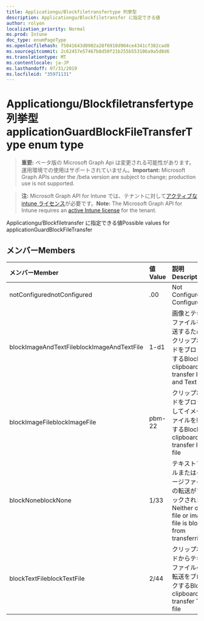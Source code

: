 ```yaml
---
title: Applicationgu/Blockfiletransfertype 列挙型
description: Applicationgu/Blockfiletransfer に指定できる値
author: rolyon
localization_priority: Normal
ms.prod: Intune
doc_type: enumPageType
ms.openlocfilehash: f5041643d0902a28f6910d904ce4341cf382cad8
ms.sourcegitcommit: 2c62457e57467b8d50f21b255b553106a9a5d8d6
ms.translationtype: MT
ms.contentlocale: ja-JP
ms.lasthandoff: 07/31/2019
ms.locfileid: "35971131"
---
```

# <a name="applicationguardblockfiletransfertype-enum-type"></a><span data-ttu-id="824f5-103">Applicationgu/Blockfiletransfertype 列挙型</span><span class="sxs-lookup"><span data-stu-id="824f5-103">applicationGuardBlockFileTransferType enum type</span></span>

> <span data-ttu-id="824f5-104">**重要:** ベータ版の Microsoft Graph Api は変更される可能性があります。運用環境での使用はサポートされていません。</span><span class="sxs-lookup"><span data-stu-id="824f5-104">**Important:** Microsoft Graph APIs under the /beta version are subject to change; production use is not supported.</span></span>

> <span data-ttu-id="824f5-105">**注:** Microsoft Graph API for Intune では、テナントに対して[アクティブな intune ライセンス](https://go.microsoft.com/fwlink/?linkid=839381)が必要です。</span><span class="sxs-lookup"><span data-stu-id="824f5-105">**Note:** The Microsoft Graph API for Intune requires an [active Intune license](https://go.microsoft.com/fwlink/?linkid=839381) for the tenant.</span></span>

<span data-ttu-id="824f5-106">Applicationgu/Blockfiletransfer に指定できる値</span><span class="sxs-lookup"><span data-stu-id="824f5-106">Possible values for applicationGuardBlockFileTransfer</span></span>

## <a name="members"></a><span data-ttu-id="824f5-107">メンバー</span><span class="sxs-lookup"><span data-stu-id="824f5-107">Members</span></span>
|<span data-ttu-id="824f5-108">メンバー</span><span class="sxs-lookup"><span data-stu-id="824f5-108">Member</span></span>|<span data-ttu-id="824f5-109">値</span><span class="sxs-lookup"><span data-stu-id="824f5-109">Value</span></span>|<span data-ttu-id="824f5-110">説明</span><span class="sxs-lookup"><span data-stu-id="824f5-110">Description</span></span>|
|:---|:---|:---|
|<span data-ttu-id="824f5-111">notConfigured</span><span class="sxs-lookup"><span data-stu-id="824f5-111">notConfigured</span></span>|<span data-ttu-id="824f5-112">.0</span><span class="sxs-lookup"><span data-stu-id="824f5-112">0</span></span>|<span data-ttu-id="824f5-113">Not Configured</span><span class="sxs-lookup"><span data-stu-id="824f5-113">Not Configured</span></span>|
|<span data-ttu-id="824f5-114">blockImageAndTextFile</span><span class="sxs-lookup"><span data-stu-id="824f5-114">blockImageAndTextFile</span></span>|<span data-ttu-id="824f5-115">1-d</span><span class="sxs-lookup"><span data-stu-id="824f5-115">1</span></span>|<span data-ttu-id="824f5-116">画像とテキストファイルを転送するためのクリップボードをブロックする</span><span class="sxs-lookup"><span data-stu-id="824f5-116">Block clipboard to transfer Image and Text file</span></span>|
|<span data-ttu-id="824f5-117">blockImageFile</span><span class="sxs-lookup"><span data-stu-id="824f5-117">blockImageFile</span></span>|<span data-ttu-id="824f5-118">pbm-2</span><span class="sxs-lookup"><span data-stu-id="824f5-118">2</span></span>|<span data-ttu-id="824f5-119">クリップボードをブロックしてイメージファイルを転送する</span><span class="sxs-lookup"><span data-stu-id="824f5-119">Block clipboard to transfer Image file</span></span>|
|<span data-ttu-id="824f5-120">blockNone</span><span class="sxs-lookup"><span data-stu-id="824f5-120">blockNone</span></span>|<span data-ttu-id="824f5-121">1/3</span><span class="sxs-lookup"><span data-stu-id="824f5-121">3</span></span>|<span data-ttu-id="824f5-122">テキストファイルまたはイメージファイルの転送がブロックされません</span><span class="sxs-lookup"><span data-stu-id="824f5-122">Neither of text file or image file is blocked from transferring</span></span>|
|<span data-ttu-id="824f5-123">blockTextFile</span><span class="sxs-lookup"><span data-stu-id="824f5-123">blockTextFile</span></span>|<span data-ttu-id="824f5-124">2/4</span><span class="sxs-lookup"><span data-stu-id="824f5-124">4</span></span>|<span data-ttu-id="824f5-125">クリップボードからテキストファイルへの転送をブロックする</span><span class="sxs-lookup"><span data-stu-id="824f5-125">Block clipboard to transfer Text file</span></span>|





